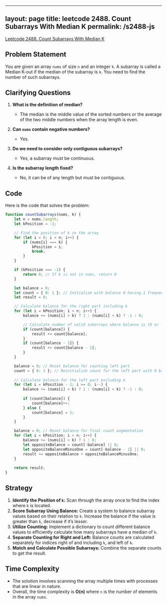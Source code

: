 
---
layout: page
title: leetcode 2488. Count Subarrays With Median K
permalink: /s2488-js
---
[Leetcode 2488. Count Subarrays With Median K](https://algoadvance.github.io/algoadvance/l2488)
## Problem Statement
You are given an array `nums` of size `n` and an integer `k`. A subarray is called a Median K-out if the median of the subarray is `k`. You need to find the number of such subarrays.

## Clarifying Questions
1. **What is the definition of median?**
   - The median is the middle value of the sorted numbers or the average of the two middle numbers when the array length is even.

2. **Can `nums` contain negative numbers?**
   - Yes.

3. **Do we need to consider only contiguous subarrays?**
   - Yes, a subarray must be continuous.

4. **Is the subarray length fixed?**
   - No, it can be of any length but must be contiguous.

## Code
Here is the code that solves the problem:

```javascript
function countSubarrays(nums, k) {
    let n = nums.length;
    let kPosition = -1;

    // Find the position of k in the array
    for (let i = 0; i < n; i++) {
        if (nums[i] === k) {
            kPosition = i;
            break;
        }
    }

    if (kPosition === -1) {
        return 0; // If k is not in nums, return 0
    }

    let balance = 0;
    let count = { 0: 1 }; // Initialize with balance 0 having 1 frequency
    let result = 0;

    // Calculate balance for the right part including k
    for (let i = kPosition; i < n; i++) {
        balance += (nums[i] > k) ? 1 : (nums[i] < k) ? -1 : 0;

        // Calculate number of valid subarrays where balance is (0 or -1)
        if (count[balance]) {
            result += count[balance];
        }
        if (count[balance - 1]) {
            result += count[balance - 1];
        }
    }

    balance = 0; // Reset balance for counting left part
    count = { 0: 1 }; // Reinitialize count for the left part with 0 balance having 1 frequency
    
    // Calculate balance for the left part excluding k
    for (let i = kPosition - 1; i >= 0; i--) {
        balance += (nums[i] > k) ? 1 : (nums[i] < k) ? -1 : 0;
        
        if (count[balance]) {
            count[balance]++;
        } else {
            count[balance] = 1;
        }
    }

    balance = 0; // Reset balance for final count augmentation
    for (let i = kPosition; i < n; i++) {
        balance += (nums[i] > k) ? 1 : 0;
        let oppositeBalance = count[-balance] || 0;
        let oppositeBalanceMinusOne = count[-balance - 1] || 0;
        result += oppositeBalance + oppositeBalanceMinusOne;
    }
    
    return result;
}
```

## Strategy
1. **Identify the Position of `k`:** Scan through the array once to find the index where `k` is located.
2. **Score Subarray Using Balance:** Create a system to balance subarray values based on their relation to `k`. Increase the balance if the value is greater than `k`, decrease if it’s lesser.
3. **Utilize Counting:** Implement a dictionary to count different balance values to efficiently calculate how many subarrays have a median of `k`.
4. **Separate Counting for Right and Left:** Balance counts are calculated separately for indices right of and including `k`, and left of `k`.
5. **Match and Calculate Possible Subarrays:** Combine the separate counts to get the result.

## Time Complexity
- The solution involves scanning the array multiple times with processes that are linear in nature.
- Overall, the time complexity is **O(n)** where `n` is the number of elements in the array `nums`.

